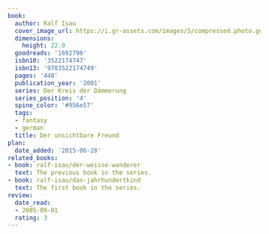 ```yaml
---
book:
  author: Ralf Isau
  cover_image_url: https://i.gr-assets.com/images/S/compressed.photo.goodreads.com/books/1186999387l/1692796.jpg
  dimensions:
    height: 22.0
  goodreads: '1692796'
  isbn10: '3522174747'
  isbn13: '9783522174749'
  pages: '448'
  publication_year: '2001'
  series: Der Kreis der Dämmerung
  series_position: '4'
  spine_color: '#956e57'
  tags:
  - fantasy
  - german
  title: Der unsichtbare Freund
plan:
  date_added: '2015-06-28'
related_books:
- book: ralf-isau/der-weisse-wanderer
  text: The previous book in the series.
- book: ralf-isau/das-jahrhundertkind
  text: The first book in the series.
review:
  date_read:
  - 2005-09-01
  rating: 3
---
```

